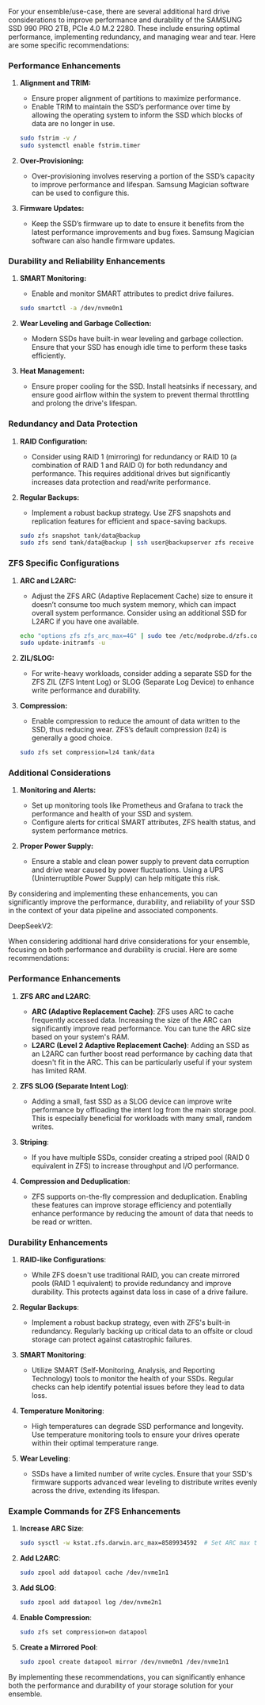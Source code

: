 For your ensemble/use-case, there are several additional hard drive considerations to improve performance and durability of the SAMSUNG SSD 990 PRO 2TB, PCIe 4.0 M.2 2280. These include ensuring optimal performance, implementing redundancy, and managing wear and tear. Here are some specific recommendations:

### Performance Enhancements

1. **Alignment and TRIM:**
   - Ensure proper alignment of partitions to maximize performance.
   - Enable TRIM to maintain the SSD’s performance over time by allowing the operating system to inform the SSD which blocks of data are no longer in use.
   ```sh
   sudo fstrim -v /
   sudo systemctl enable fstrim.timer
   ```

2. **Over-Provisioning:**
   - Over-provisioning involves reserving a portion of the SSD’s capacity to improve performance and lifespan. Samsung Magician software can be used to configure this.

3. **Firmware Updates:**
   - Keep the SSD’s firmware up to date to ensure it benefits from the latest performance improvements and bug fixes. Samsung Magician software can also handle firmware updates.

### Durability and Reliability Enhancements

1. **SMART Monitoring:**
   - Enable and monitor SMART attributes to predict drive failures.
   ```sh
   sudo smartctl -a /dev/nvme0n1
   ```

2. **Wear Leveling and Garbage Collection:**
   - Modern SSDs have built-in wear leveling and garbage collection. Ensure that your SSD has enough idle time to perform these tasks efficiently.

3. **Heat Management:**
   - Ensure proper cooling for the SSD. Install heatsinks if necessary, and ensure good airflow within the system to prevent thermal throttling and prolong the drive's lifespan.

### Redundancy and Data Protection

1. **RAID Configuration:**
   - Consider using RAID 1 (mirroring) for redundancy or RAID 10 (a combination of RAID 1 and RAID 0) for both redundancy and performance. This requires additional drives but significantly increases data protection and read/write performance.

2. **Regular Backups:**
   - Implement a robust backup strategy. Use ZFS snapshots and replication features for efficient and space-saving backups.
   ```sh
   sudo zfs snapshot tank/data@backup
   sudo zfs send tank/data@backup | ssh user@backupserver zfs receive backup/tank/data
   ```

### ZFS Specific Configurations

1. **ARC and L2ARC:**
   - Adjust the ZFS ARC (Adaptive Replacement Cache) size to ensure it doesn’t consume too much system memory, which can impact overall system performance. Consider using an additional SSD for L2ARC if you have one available.
   ```sh
   echo "options zfs zfs_arc_max=4G" | sudo tee /etc/modprobe.d/zfs.conf
   sudo update-initramfs -u
   ```

2. **ZIL/SLOG:**
   - For write-heavy workloads, consider adding a separate SSD for the ZFS ZIL (ZFS Intent Log) or SLOG (Separate Log Device) to enhance write performance and durability.

3. **Compression:**
   - Enable compression to reduce the amount of data written to the SSD, thus reducing wear. ZFS’s default compression (lz4) is generally a good choice.
   ```sh
   sudo zfs set compression=lz4 tank/data
   ```

### Additional Considerations

1. **Monitoring and Alerts:**
   - Set up monitoring tools like Prometheus and Grafana to track the performance and health of your SSD and system.
   - Configure alerts for critical SMART attributes, ZFS health status, and system performance metrics.

2. **Proper Power Supply:**
   - Ensure a stable and clean power supply to prevent data corruption and drive wear caused by power fluctuations. Using a UPS (Uninterruptible Power Supply) can help mitigate this risk.

By considering and implementing these enhancements, you can significantly improve the performance, durability, and reliability of your SSD in the context of your data pipeline and associated components.



DeepSeekV2:

When considering additional hard drive considerations for your ensemble, focusing on both performance and durability is crucial. Here are some recommendations:

### Performance Enhancements

1. **ZFS ARC and L2ARC**:
   - **ARC (Adaptive Replacement Cache)**: ZFS uses ARC to cache frequently accessed data. Increasing the size of the ARC can significantly improve read performance. You can tune the ARC size based on your system's RAM.
   - **L2ARC (Level 2 Adaptive Replacement Cache)**: Adding an SSD as an L2ARC can further boost read performance by caching data that doesn't fit in the ARC. This can be particularly useful if your system has limited RAM.

2. **ZFS SLOG (Separate Intent Log)**:
   - Adding a small, fast SSD as a SLOG device can improve write performance by offloading the intent log from the main storage pool. This is especially beneficial for workloads with many small, random writes.

3. **Striping**:
   - If you have multiple SSDs, consider creating a striped pool (RAID 0 equivalent in ZFS) to increase throughput and I/O performance.

4. **Compression and Deduplication**:
   - ZFS supports on-the-fly compression and deduplication. Enabling these features can improve storage efficiency and potentially enhance performance by reducing the amount of data that needs to be read or written.

### Durability Enhancements

1. **RAID-like Configurations**:
   - While ZFS doesn't use traditional RAID, you can create mirrored pools (RAID 1 equivalent) to provide redundancy and improve durability. This protects against data loss in case of a drive failure.

2. **Regular Backups**:
   - Implement a robust backup strategy, even with ZFS's built-in redundancy. Regularly backing up critical data to an offsite or cloud storage can protect against catastrophic failures.

3. **SMART Monitoring**:
   - Utilize SMART (Self-Monitoring, Analysis, and Reporting Technology) tools to monitor the health of your SSDs. Regular checks can help identify potential issues before they lead to data loss.

4. **Temperature Monitoring**:
   - High temperatures can degrade SSD performance and longevity. Use temperature monitoring tools to ensure your drives operate within their optimal temperature range.

5. **Wear Leveling**:
   - SSDs have a limited number of write cycles. Ensure that your SSD's firmware supports advanced wear leveling to distribute writes evenly across the drive, extending its lifespan.

### Example Commands for ZFS Enhancements

1. **Increase ARC Size**:
   ```bash
   sudo sysctl -w kstat.zfs.darwin.arc_max=8589934592  # Set ARC max to 8GB
   ```

2. **Add L2ARC**:
   ```bash
   sudo zpool add datapool cache /dev/nvme1n1
   ```

3. **Add SLOG**:
   ```bash
   sudo zpool add datapool log /dev/nvme2n1
   ```

4. **Enable Compression**:
   ```bash
   sudo zfs set compression=on datapool
   ```

5. **Create a Mirrored Pool**:
   ```bash
   sudo zpool create datapool mirror /dev/nvme0n1 /dev/nvme1n1
   ```

By implementing these recommendations, you can significantly enhance both the performance and durability of your storage solution for your ensemble.
